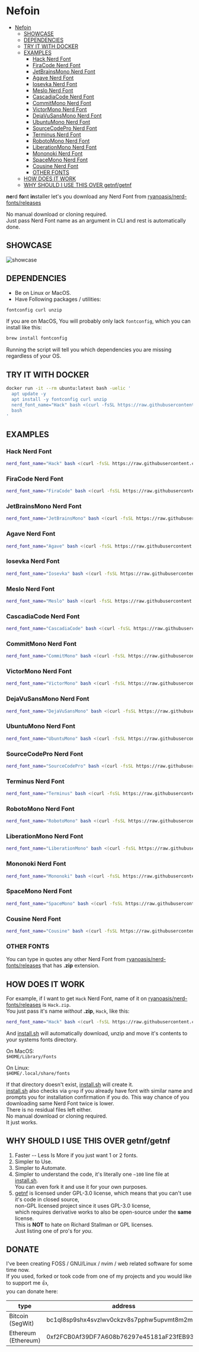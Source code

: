 # Nefoin

<!--toc:start-->

- [Nefoin](#nefoin)
  - [SHOWCASE](#showcase)
  - [DEPENDENCIES](#dependencies)
  - [TRY IT WITH DOCKER](#try-it-with-docker)
  - [EXAMPLES](#examples)
    - [Hack Nerd Font](#hack-nerd-font)
    - [FiraCode Nerd Font](#firacode-nerd-font)
    - [JetBrainsMono Nerd Font](#jetbrainsmono-nerd-font)
    - [Agave Nerd Font](#agave-nerd-font)
    - [Iosevka Nerd Font](#iosevka-nerd-font)
    - [Meslo Nerd Font](#meslo-nerd-font)
    - [CascadiaCode Nerd Font](#cascadiacode-nerd-font)
    - [CommitMono Nerd Font](#commitmono-nerd-font)
    - [VictorMono Nerd Font](#victormono-nerd-font)
    - [DejaVuSansMono Nerd Font](#dejavusansmono-nerd-font)
    - [UbuntuMono Nerd Font](#ubuntumono-nerd-font)
    - [SourceCodePro Nerd Font](#sourcecodepro-nerd-font)
    - [Terminus Nerd Font](#terminus-nerd-font)
    - [RobotoMono Nerd Font](#robotomono-nerd-font)
    - [LiberationMono Nerd Font](#liberationmono-nerd-font)
    - [Mononoki Nerd Font](#mononoki-nerd-font)
    - [SpaceMono Nerd Font](#spacemono-nerd-font)
    - [Cousine Nerd Font](#cousine-nerd-font)
    - [OTHER FONTS](#other-fonts)
  - [HOW DOES IT WORK](#how-does-it-work)
  - [WHY SHOULD I USE THIS OVER getnf/getnf](#why-should-i-use-this-over-getnfgetnf)
  <!--toc:end-->

**ne**rd **fo**nt **in**staller let's you download any Nerd Font from
[ryanoasis/nerd-fonts/releases](https://github.com/ryanoasis/nerd-fonts/releases/)

No manual download or cloning required.  
Just pass Nerd Font name as an argument in CLI and rest is automatically done.

## SHOWCASE

![showcase](./docs/showcase.gif)

## DEPENDENCIES

- Be on Linux or MacOS.
- Have Following packages / utilities:

```bash
fontconfig curl unzip
```

If you are on MacOS, You will probably only lack `fontconfig`,
which you can install like this:

```bash
brew install fontconfig
```

Running the script will tell you which dependencies
you are missing regardless of your OS.

## TRY IT WITH DOCKER

```bash
docker run -it --rm ubuntu:latest bash -uelic '
  apt update -y
  apt install -y fontconfig curl unzip
  nerd_font_name="Hack" bash <(curl -fsSL https://raw.githubusercontent.com/monoira/nefoin/main/install.sh)
  bash
'
```

## EXAMPLES

### Hack Nerd Font

```bash
nerd_font_name="Hack" bash <(curl -fsSL https://raw.githubusercontent.com/monoira/nefoin/main/install.sh)
```

### FiraCode Nerd Font

```bash
nerd_font_name="FiraCode" bash <(curl -fsSL https://raw.githubusercontent.com/monoira/nefoin/main/install.sh)
```

### JetBrainsMono Nerd Font

```bash
nerd_font_name="JetBrainsMono" bash <(curl -fsSL https://raw.githubusercontent.com/monoira/nefoin/main/install.sh)
```

### Agave Nerd Font

```bash
nerd_font_name="Agave" bash <(curl -fsSL https://raw.githubusercontent.com/monoira/nefoin/main/install.sh)
```

### Iosevka Nerd Font

```bash
nerd_font_name="Iosevka" bash <(curl -fsSL https://raw.githubusercontent.com/monoira/nefoin/main/install.sh)
```

### Meslo Nerd Font

```bash
nerd_font_name="Meslo" bash <(curl -fsSL https://raw.githubusercontent.com/monoira/nefoin/main/install.sh)
```

### CascadiaCode Nerd Font

```bash
nerd_font_name="CascadiaCode" bash <(curl -fsSL https://raw.githubusercontent.com/monoira/nefoin/main/install.sh)
```

### CommitMono Nerd Font

```bash
nerd_font_name="CommitMono" bash <(curl -fsSL https://raw.githubusercontent.com/monoira/nefoin/main/install.sh)
```

### VictorMono Nerd Font

```bash
nerd_font_name="VictorMono" bash <(curl -fsSL https://raw.githubusercontent.com/monoira/nefoin/main/install.sh)
```

### DejaVuSansMono Nerd Font

```bash
nerd_font_name="DejaVuSansMono" bash <(curl -fsSL https://raw.githubusercontent.com/monoira/nefoin/main/install.sh)
```

### UbuntuMono Nerd Font

```bash
nerd_font_name="UbuntuMono" bash <(curl -fsSL https://raw.githubusercontent.com/monoira/nefoin/main/install.sh)
```

### SourceCodePro Nerd Font

```bash
nerd_font_name="SourceCodePro" bash <(curl -fsSL https://raw.githubusercontent.com/monoira/nefoin/main/install.sh)
```

### Terminus Nerd Font

```bash
nerd_font_name="Terminus" bash <(curl -fsSL https://raw.githubusercontent.com/monoira/nefoin/main/install.sh)
```

### RobotoMono Nerd Font

```bash
nerd_font_name="RobotoMono" bash <(curl -fsSL https://raw.githubusercontent.com/monoira/nefoin/main/install.sh)
```

### LiberationMono Nerd Font

```bash
nerd_font_name="LiberationMono" bash <(curl -fsSL https://raw.githubusercontent.com/monoira/nefoin/main/install.sh)
```

### Mononoki Nerd Font

```bash
nerd_font_name="Mononoki" bash <(curl -fsSL https://raw.githubusercontent.com/monoira/nefoin/main/install.sh)
```

### SpaceMono Nerd Font

```bash
nerd_font_name="SpaceMono" bash <(curl -fsSL https://raw.githubusercontent.com/monoira/nefoin/main/install.sh)
```

### Cousine Nerd Font

```bash
nerd_font_name="Cousine" bash <(curl -fsSL https://raw.githubusercontent.com/monoira/nefoin/main/install.sh)
```

### OTHER FONTS

You can type in quotes any other Nerd Font from
[ryanoasis/nerd-fonts/releases](https://github.com/ryanoasis/nerd-fonts/releases/)
that has **.zip** extension.

## HOW DOES IT WORK

For example, if I want to get `Hack` Nerd Font, name of it on
[ryanoasis/nerd-fonts/releases](https://github.com/ryanoasis/nerd-fonts/releases/)
is `Hack.zip`.  
You just pass it's name _without_ **.zip**, `Hack`, like this:

```bash
nerd_font_name="Hack" bash <(curl -fsSL https://raw.githubusercontent.com/monoira/nefoin/main/install.sh)
```

And [install.sh](./install.sh) will automatically download, unzip and move
it's contents to your systems fonts directory.

On MacOS:  
`$HOME/Library/Fonts`

On Linux:  
`$HOME/.local/share/fonts`

If that directory doesn't exist, [install.sh](./install.sh) will create it.  
[install.sh](./install.sh) also checks via `grep` if you already have font with
similar name and prompts you for installation confirmation if you do.
This way chance of you downloading same Nerd Font twice is lower.  
There is no residual files left either.  
No manual download or cloning required.  
It just works.

## WHY SHOULD I USE THIS OVER getnf/getnf

1. Faster -- Less Is More if you just want 1 or 2 fonts.
1. Simpler to Use.
1. Simpler to Automate.
1. Simpler to understand the code,
   it's literally one `~100` line file at [install.sh](./install.sh).  
   You can even fork it and use it for your own purposes.
1. [getnf](https://github.com/getnf/getnf) is licensed under GPL-3.0 license,
   which means that you can't use it's code in closed source,  
   non-GPL licensed project since it uses GPL-3.0 license,  
   which requires derivative works to also be open-source
   under the **same** license.  
   This is **NOT** to hate on Richard Stallman or GPL licenses.  
   Just listing one of pro's for _you_.

## DONATE

I've been creating FOSS / GNU/Linux / nvim / web
related software for some time now.  
If you used, forked or took code from one of my projects and you
would like to support me 👍,  
you can donate here:

| type                | address                                    |
| ------------------- | ------------------------------------------ |
| Bitcoin (SegWit)    | bc1ql8sp9shx4svzlwv0ckzv8s7pphw5upvmt8m2m7 |
| Ethereum (Ethereum) | 0xf2FCB0Af39DF7A608b76297e45181aF23fEB939F |
